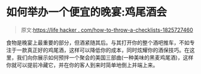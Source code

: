 # 如何举办一个便宜的晚宴:鸡尾酒会

> 原文:[https://life hacker . com/how-to-throw-a-checklists-1825727460](https://lifehacker.com/how-to-throw-a-cheap-dinner-party-cocktails-1825727460)

食物是晚宴上最重要的部分，但酒紧随其后。与其打开你的整个酒吧推车，不如专注于一款真正好的鸡尾酒，这样可以降低你的成本，同时炫耀你的酒保技巧。在这里，我们向你展示如何预拌一个聚会的美国三部曲(一种美味的黑麦鸡尾酒)，这样你就可以提前冷藏它，并在你的客人到来时简单地倒上并端上来。